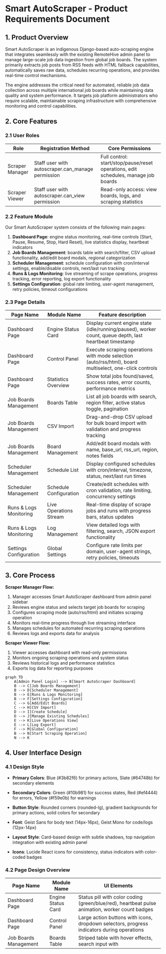 # Smart AutoScraper - Product Requirements Document

## 1. Product Overview

Smart AutoScraper is an indigenous Django-based auto-scraping engine that integrates seamlessly with the existing RemoteHive admin panel to manage large-scale job data ingestion from global job boards. The system primarily extracts job posts from RSS feeds with HTML fallback capabilities, automatically saves raw data, schedules recurring operations, and provides real-time control mechanisms.

The engine addresses the critical need for automated, reliable job data collection across multiple international job boards while maintaining data quality and system performance. It targets job platform administrators who require scalable, maintainable scraping infrastructure with comprehensive monitoring and control capabilities.

## 2. Core Features

### 2.1 User Roles

| Role            | Registration Method                                | Core Permissions                                                                   |
| --------------- | -------------------------------------------------- | ---------------------------------------------------------------------------------- |
| Scraper Manager | Staff user with autoscraper.can\_manage permission | Full control: start/stop/pause/reset operations, edit schedules, manage job boards |
| Scraper Viewer  | Staff user with autoscraper.can\_view permission   | Read-only access: view boards, logs, and scraping statistics                       |

### 2.2 Feature Module

Our Smart AutoScraper system consists of the following main pages:

1. **Dashboard Page**: engine status monitoring, real-time controls (Start, Pause, Resume, Stop, Hard Reset), live statistics display, heartbeat indicators
2. **Job Boards Management**: boards table with search/filter, CSV upload functionality, add/edit board modals, regional categorization
3. **Scheduler Management**: schedule configuration with cron/interval settings, enable/disable controls, next/last run tracking
4. **Runs & Logs Monitoring**: live streaming of scrape operations, progress tracking, error reporting, log export functionality
5. **Settings Configuration**: global rate limiting, user-agent management, retry policies, timeout configurations

### 2.3 Page Details

| Page Name              | Module Name            | Feature description                                                                                     |
| ---------------------- | ---------------------- | ------------------------------------------------------------------------------------------------------- |
| Dashboard Page         | Engine Status Card     | Display current engine state (idle/running/paused), worker count, queue depth, last heartbeat timestamp |
| Dashboard Page         | Control Panel          | Execute scraping operations with mode selection (auto/rss/html), board multiselect, one-click controls  |
| Dashboard Page         | Statistics Overview    | Show total jobs found/saved, success rates, error counts, performance metrics                           |
| Job Boards Management  | Boards Table           | List all job boards with search, region filter, active status toggle, pagination                        |
| Job Boards Management  | CSV Import             | Drag-and-drop CSV upload for bulk board import with validation and progress tracking                    |
| Job Boards Management  | Board Management       | Add/edit board modals with name, base\_url, rss\_url, region, notes fields                              |
| Scheduler Management   | Schedule List          | Display configured schedules with cron/interval, timezone, status, next/last run times                  |
| Scheduler Management   | Schedule Configuration | Create/edit schedules with cron validation, rate limiting, concurrency settings                         |
| Runs & Logs Monitoring | Live Operations Stream | Real-time display of scrape jobs and runs with progress bars, status updates                            |
| Runs & Logs Monitoring | Log Management         | View detailed logs with filtering, search, JSON export functionality                                    |
| Settings Configuration | Global Settings        | Configure rate limits per domain, user-agent strings, retry policies, timeouts                          |

## 3. Core Process

**Scraper Manager Flow:**

1. Manager accesses Smart AutoScraper dashboard from admin panel sidebar
2. Reviews engine status and selects target job boards for scraping
3. Configures scraping mode (auto/rss/html) and initiates scraping operation
4. Monitors real-time progress through live streaming interface
5. Manages schedules for automated recurring scraping operations
6. Reviews logs and exports data for analysis

**Scraper Viewer Flow:**

1. Viewer accesses dashboard with read-only permissions
2. Monitors ongoing scraping operations and system status
3. Reviews historical logs and performance statistics
4. Exports log data for reporting purposes

```mermaid
graph TD
    A[Admin Panel Login] --> B[Smart AutoScraper Dashboard]
    B --> C[Job Boards Management]
    B --> D[Scheduler Management]
    B --> E[Runs & Logs Monitoring]
    B --> F[Settings Configuration]
    C --> G[Add/Edit Boards]
    C --> H[CSV Import]
    D --> I[Create Schedule]
    D --> J[Manage Existing Schedules]
    E --> K[Live Operations View]
    E --> L[Log Export]
    F --> M[Global Configuration]
    B --> N[Start Scraping Operation]
    N --> K
```

## 4. User Interface Design

### 4.1 Design Style

* **Primary Colors**: Blue (#3b82f6) for primary actions, Slate (#64748b) for secondary elements

* **Secondary Colors**: Green (#10b981) for success states, Red (#ef4444) for errors, Yellow (#f59e0b) for warnings

* **Button Style**: Rounded corners (rounded-lg), gradient backgrounds for primary actions, solid colors for secondary

* **Font**: Geist Sans for body text (14px-16px), Geist Mono for code/logs (12px-14px)

* **Layout Style**: Card-based design with subtle shadows, top navigation integration with existing admin panel

* **Icons**: Lucide React icons for consistency, status indicators with color-coded badges

### 4.2 Page Design Overview

| Page Name             | Module Name        | UI Elements                                                                                    |
| --------------------- | ------------------ | ---------------------------------------------------------------------------------------------- |
| Dashboard Page        | Engine Status Card | Status pill with color coding (green/blue/red), heartbeat pulse animation, worker count badges |
| Dashboard Page        | Control Panel      | Large action buttons with icons, dropdown selectors, progress indicators during operations     |
| Job Boards Management | Boards Table       | Striped table with hover effects, search input with                                            |

